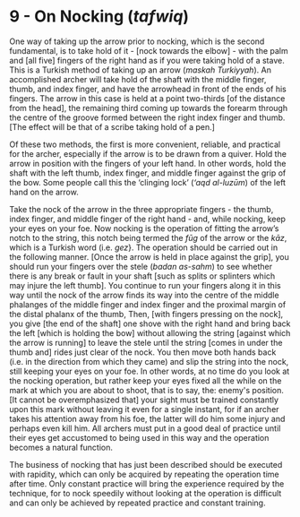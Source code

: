 # 9 - On Nocking (*tafwiq*)

One way of taking up the arrow prior to nocking, which is the second fundamental, is to take hold of it - [nock towards the elbow] - with the palm and [all five] fingers of the right hand as if you were taking hold of a stave. This is a Turkish method of taking up an arrow (*maskah Turkiyyah*). An accomplished archer will take hold of the shaft with the middle finger, thumb, and index finger, and have the arrowhead in front of the ends of his fingers. The arrow in this case is held at a point two-thirds [of the distance from the head], the remaining third coming up towards the forearm through the centre of the groove formed between the right index finger and thumb. [The effect will be that of a scribe taking hold of a pen.]

Of these two methods, the first is more convenient, reliable, and practical for the archer, especially if the arrow is to be drawn from a quiver. Hold the arrow in position with the fingers of your left hand. In other words, hold the shaft with the left thumb, index finger, and middle finger against the grip of the bow. Some people call this the ‘clinging lock’ (*‘aqd al-luzūm*) of the left hand on the arrow.

Take the nock of the arrow in the three appropriate fingers - the thumb, index finger, and middle finger of the right hand - and, while nocking, keep your eyes on your foe. Now nocking is the operation of fitting the arrow’s notch to the string, this notch being termed the *fūg* of the arrow or the *kāz*, which is a Turkish word (i.e. *gez*}. The operation should be carried out in the following manner. [Once the arrow is held in place against the grip], you should run your fingers over the stele (*badan as-sahm*) to see whether there is any break or fault in your shaft [such as splits or splinters which may injure the left thumb]. You continue to run your fingers along it in this way until the nock of the arrow finds its way into the centre of the middle phalanges of the middle finger and index finger and the proximal margin of the distal phalanx of the thumb, Then, [with fingers pressing on the nock], you give [the end of the shaft] one shove with the right hand and bring back the left [which is holding the bow] without allowing the string [against which the arrow is running] to leave the stele until the string [comes in under the thumb and] rides just clear of the nock. You then move both hands back (i.e. in the direction from which they came) and slip the string into the nock, still keeping your eyes on your foe. In other words, at no time do you look at the nocking operation, but rather keep your eyes fixed all the while on the mark at which you are about to shoot, that is to say, the: enemy's position. [It cannot be overemphasized that] your sight must be trained constantly upon this mark without leaving it even for a single instant, for if an archer takes his attention away from his foe, the latter will do him some injury and perhaps even kill him. All archers must put in a good deal of practice until their eyes get accustomed to being used in this way and the operation becomes a natural function.

The business of nocking that has just been described should be executed with rapidity, which can only be acquired by repeating the operation time after time. Only constant practice will bring the experience required by the technique, for to nock speedily without looking at the operation is difficult and can only be achieved by repeated practice and constant training.
